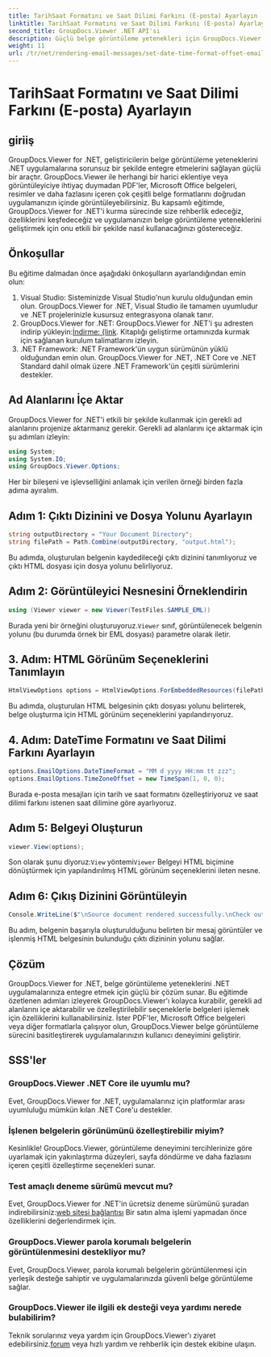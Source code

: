 ```yaml
---
title: TarihSaat Formatını ve Saat Dilimi Farkını (E-posta) Ayarlayın
linktitle: TarihSaat Formatını ve Saat Dilimi Farkını (E-posta) Ayarlayın
second_title: GroupDocs.Viewer .NET API'si
description: Güçlü belge görüntüleme yetenekleri için GroupDocs.Viewer for .NET'i uygulamalarınıza sorunsuz bir şekilde entegre edin. Özelleştirilebilir seçeneklerle kullanıcı deneyimini geliştirin.
weight: 11
url: /tr/net/rendering-email-messages/set-date-time-format-offset-email/
---
```


# TarihSaat Formatını ve Saat Dilimi Farkını (E-posta) Ayarlayın


## giriiş
GroupDocs.Viewer for .NET, geliştiricilerin belge görüntüleme yeteneklerini .NET uygulamalarına sorunsuz bir şekilde entegre etmelerini sağlayan güçlü bir araçtır. GroupDocs.Viewer ile herhangi bir harici eklentiye veya görüntüleyiciye ihtiyaç duymadan PDF'ler, Microsoft Office belgeleri, resimler ve daha fazlasını içeren çok çeşitli belge formatlarını doğrudan uygulamanızın içinde görüntüleyebilirsiniz. Bu kapsamlı eğitimde, GroupDocs.Viewer for .NET'i kurma sürecinde size rehberlik edeceğiz, özelliklerini keşfedeceğiz ve uygulamanızın belge görüntüleme yeteneklerini geliştirmek için onu etkili bir şekilde nasıl kullanacağınızı göstereceğiz.
## Önkoşullar
Bu eğitime dalmadan önce aşağıdaki önkoşulların ayarlandığından emin olun:
1. Visual Studio: Sisteminizde Visual Studio'nun kurulu olduğundan emin olun. GroupDocs.Viewer for .NET, Visual Studio ile tamamen uyumludur ve .NET projelerinizle kusursuz entegrasyona olanak tanır.
2.  GroupDocs.Viewer for .NET: GroupDocs.Viewer for .NET'i şu adresten indirip yükleyin:[İndirme: {link](https://releases.groupdocs.com/viewer/net/). Kitaplığı geliştirme ortamınızda kurmak için sağlanan kurulum talimatlarını izleyin.
3. .NET Framework: .NET Framework'ün uygun sürümünün yüklü olduğundan emin olun. GroupDocs.Viewer for .NET, .NET Core ve .NET Standard dahil olmak üzere .NET Framework'ün çeşitli sürümlerini destekler.

## Ad Alanlarını İçe Aktar
GroupDocs.Viewer for .NET'i etkili bir şekilde kullanmak için gerekli ad alanlarını projenize aktarmanız gerekir. Gerekli ad alanlarını içe aktarmak için şu adımları izleyin:

```csharp
using System;
using System.IO;
using GroupDocs.Viewer.Options;
```


Her bir bileşeni ve işlevselliğini anlamak için verilen örneği birden fazla adıma ayıralım.
## Adım 1: Çıktı Dizinini ve Dosya Yolunu Ayarlayın
```csharp
string outputDirectory = "Your Document Directory";
string filePath = Path.Combine(outputDirectory, "output.html");
```
Bu adımda, oluşturulan belgenin kaydedileceği çıktı dizinini tanımlıyoruz ve çıktı HTML dosyası için dosya yolunu belirliyoruz.
## Adım 2: Görüntüleyici Nesnesini Örneklendirin
```csharp
using (Viewer viewer = new Viewer(TestFiles.SAMPLE_EML))
```
 Burada yeni bir örneğini oluşturuyoruz.`Viewer` sınıf, görüntülenecek belgenin yolunu (bu durumda örnek bir EML dosyası) parametre olarak iletir.
## 3. Adım: HTML Görünüm Seçeneklerini Tanımlayın
```csharp
HtmlViewOptions options = HtmlViewOptions.ForEmbeddedResources(filePath);
```
Bu adımda, oluşturulan HTML belgesinin çıktı dosyası yolunu belirterek, belge oluşturma için HTML görünüm seçeneklerini yapılandırıyoruz.
## 4. Adım: DateTime Formatını ve Saat Dilimi Farkını Ayarlayın
```csharp
options.EmailOptions.DateTimeFormat = "MM d yyyy HH:mm tt zzz";
options.EmailOptions.TimeZoneOffset = new TimeSpan(1, 0, 0);
```
Burada e-posta mesajları için tarih ve saat formatını özelleştiriyoruz ve saat dilimi farkını istenen saat dilimine göre ayarlıyoruz.
## Adım 5: Belgeyi Oluşturun
```csharp
viewer.View(options);
```
 Son olarak şunu diyoruz:`View` yöntemi`Viewer` Belgeyi HTML biçimine dönüştürmek için yapılandırılmış HTML görünüm seçeneklerini ileten nesne.
## Adım 6: Çıkış Dizinini Görüntüleyin
```csharp
Console.WriteLine($"\nSource document rendered successfully.\nCheck output in {outputDirectory}.");
```
Bu adım, belgenin başarıyla oluşturulduğunu belirten bir mesaj görüntüler ve işlenmiş HTML belgesinin bulunduğu çıktı dizininin yolunu sağlar.

## Çözüm
GroupDocs.Viewer for .NET, belge görüntüleme yeteneklerini .NET uygulamalarınıza entegre etmek için güçlü bir çözüm sunar. Bu eğitimde özetlenen adımları izleyerek GroupDocs.Viewer'ı kolayca kurabilir, gerekli ad alanlarını içe aktarabilir ve özelleştirilebilir seçeneklerle belgeleri işlemek için özelliklerini kullanabilirsiniz. İster PDF'ler, Microsoft Office belgeleri veya diğer formatlarla çalışıyor olun, GroupDocs.Viewer belge görüntüleme sürecini basitleştirerek uygulamalarınızın kullanıcı deneyimini geliştirir.
## SSS'ler
### GroupDocs.Viewer .NET Core ile uyumlu mu?
Evet, GroupDocs.Viewer for .NET, uygulamalarınız için platformlar arası uyumluluğu mümkün kılan .NET Core'u destekler.
### İşlenen belgelerin görünümünü özelleştirebilir miyim?
Kesinlikle! GroupDocs.Viewer, görüntüleme deneyimini tercihlerinize göre uyarlamak için yakınlaştırma düzeyleri, sayfa döndürme ve daha fazlasını içeren çeşitli özelleştirme seçenekleri sunar.
### Test amaçlı deneme sürümü mevcut mu?
 Evet, GroupDocs.Viewer for .NET'in ücretsiz deneme sürümünü şuradan indirebilirsiniz:[web sitesi bağlantısı](https://releases.groupdocs.com/viewer/net/) Bir satın alma işlemi yapmadan önce özelliklerini değerlendirmek için.
### GroupDocs.Viewer parola korumalı belgelerin görüntülenmesini destekliyor mu?
Evet, GroupDocs.Viewer, parola korumalı belgelerin görüntülenmesi için yerleşik desteğe sahiptir ve uygulamalarınızda güvenli belge görüntüleme sağlar.
### GroupDocs.Viewer ile ilgili ek desteği veya yardımı nerede bulabilirim?
 Teknik sorularınız veya yardım için GroupDocs.Viewer'ı ziyaret edebilirsiniz.[forum](https://forum.groupdocs.com/c/viewer/9) veya hızlı yardım ve rehberlik için destek ekibine ulaşın.